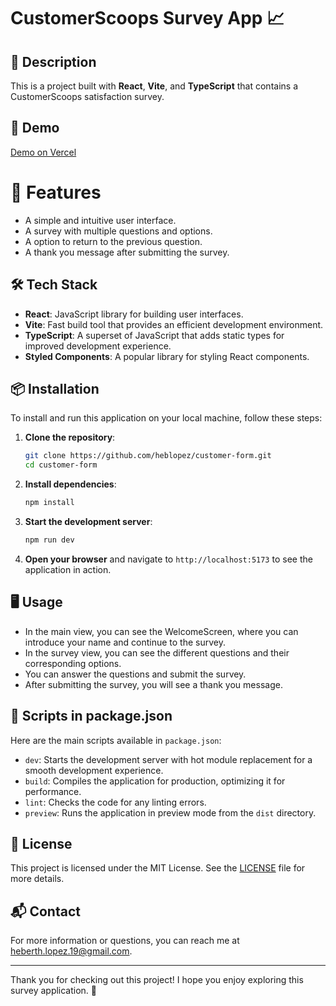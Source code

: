 # CustomerScoops Survey App 📈

## 🚀 Description

This is a project built with **React**, **Vite**, and **TypeScript** that contains a CustomerScoops satisfaction survey.

## 📱 Demo

[Demo on Vercel](https://customer-scoops.vercel.app/)

# 🌟 Features

- A simple and intuitive user interface.
- A survey with multiple questions and options.
- A option to return to the previous question.
- A thank you message after submitting the survey.

## 🛠️ Tech Stack

- **React**: JavaScript library for building user interfaces.
- **Vite**: Fast build tool that provides an efficient development environment.
- **TypeScript**: A superset of JavaScript that adds static types for improved development experience.
- **Styled Components**: A popular library for styling React components.

## 📦 Installation

To install and run this application on your local machine, follow these steps:

1. **Clone the repository**:

   ```bash
   git clone https://github.com/heblopez/customer-form.git
   cd customer-form
   ```

2. **Install dependencies**:

   ```bash
   npm install
   ```

3. **Start the development server**:

   ```bash
   npm run dev
   ```

4. **Open your browser** and navigate to `http://localhost:5173` to see the application in action.

## 🖥️ Usage

- In the main view, you can see the WelcomeScreen, where you can introduce your name and continue to the survey.
- In the survey view, you can see the different questions and their corresponding options.
- You can answer the questions and submit the survey.
- After submitting the survey, you will see a thank you message.

## 📜 Scripts in package.json

Here are the main scripts available in `package.json`:

- `dev`: Starts the development server with hot module replacement for a smooth development experience.
- `build`: Compiles the application for production, optimizing it for performance.
- `lint`: Checks the code for any linting errors.
- `preview`: Runs the application in preview mode from the `dist` directory.

## 📜 License

This project is licensed under the MIT License. See the [LICENSE](LICENSE) file for more details.

## 📬 Contact

For more information or questions, you can reach me at [heberth.lopez.19@gmail.com](mailto:heberth.lopez.19@gmail.com).

---

Thank you for checking out this project! I hope you enjoy exploring this survey application. 🚀
